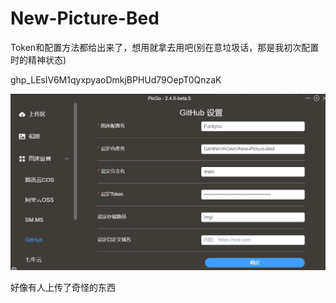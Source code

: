 # New-Picture-Bed

Token和配置方法都给出来了，想用就拿去用吧(别在意垃圾话，那是我初次配置时的精神状态)

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

![image-20240101121122011](https://raw.githubusercontent.com/DANNHIROAKI/New-Picture-Bed/main/img/image-20240101121122011.png)



好像有人上传了奇怪的东西
